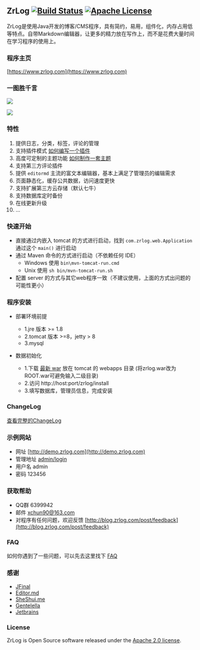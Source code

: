 ## ZrLog [![Build Status](https://travis-ci.org/94fzb/zrlog.svg?branch=master)](https://travis-ci.org/94fzb/zrlog) [![Apache License](http://img.shields.io/badge/license-apache2-orange.svg?style=flat)](http://www.apache.org/licenses/LICENSE-2.0) 

ZrLog是使用Java开发的博客/CMS程序，具有简约，易用，组件化，内存占用低等特点。自带Markdown编辑器，让更多的精力放在写作上，而不是花费大量时间在学习程序的使用上。

### 程序主页

[https://www.zrlog.com](https://www.zrlog.com)

### 一图胜千言

![](http://dl.zrlog.com/assets/screenprint/post-detail.png)

![](http://dl.zrlog.com/assets/screenprint/article-edit.png)

### 特性

1. 提供日志，分类，标签，评论的管理
2. 支持插件模式 [如何编写一个插件](http://blog.zrlog.com/post/zrlog-plugin-dev)
3. 高度可定制的主题功能 [如何制作一套主题](https://blog.zrlog.com/post/make-theme-for-zrlog)
4. 支持第三方评论插件
5. 提供 `editormd` 主流的富文本编辑器，基本上满足了管理员的编辑需求
6. 页面静态化，缓存公共数据，访问速度更快
7. 支持扩展第三方云存储（默认七牛）
8. 支持数据库定时备份
9. 在线更新升级<br/>
10. ...

### 快速开始

- 直接通过内嵌入 tomcat 的方式进行启动，找到 `com.zrlog.web.Application` 通过这个 `main()` 进行启动
- 通过 Maven 命令的方式进行启动（不依赖任何 IDE）
	- Windows 使用 `bin\mvn-tomcat-run.cmd`
	- Unix 使用 `sh bin/mvn-tomcat-run.sh`
- 配置 server 的方式与其它web程序一致（不建议使用，上面的方式出问题的可能性更小）

### 程序安装

* 部署环境前提
    * 1.jre 版本 >= 1.8
    * 2.tomcat 版本 >=8，jetty > 8
    * 3.mysql

* 数据初始化
    * 1.下载 [最新 war](http://dl.zrlog.com/release/zrlog.war) 放在 tomcat 的 webapps 目录 (将zrlog.war改为ROOT.war可避免输入二级目录)
    * 2.访问 http://host:port/zrlog/install 
    * 3.填写数据库，管理员信息，完成安装

### ChangeLog

[查看完整的ChangeLog](https://www.zrlog.com/changelog?ref=md)

### 示例网站
 
* 网址 [http://demo.zrlog.com](http://demo.zrlog.com) 
* 管理地址 [admin/login](http://demo.zrlog.com/admin/login) 
* 用户名 admin 
* 密码 123456


### 获取帮助

* QQ群 6399942
* 邮件 xchun90@163.com
* 对程序有任何问题，欢迎反馈 [http://blog.zrlog.com/post/feedback](http://blog.zrlog.com/post/feedback)

### FAQ

如何你遇到了一些问题，可以先去这里找下 [FAQ](https://blog.zrlog.com/post/faq-collect)

### 感谢

* [JFinal](http://jfinal.com)
* [Editor.md](https://pandao.github.io/editor.md/)
* [SheShui.me](http://sheshui.me)
* [Gentelella](https://github.com/puikinsh/gentelella)
* [Jetbrains](https://www.jetbrains.com/)

### License

ZrLog is Open Source software released under the [Apache 2.0 license](http://www.apache.org/licenses/LICENSE-2.0.html).

